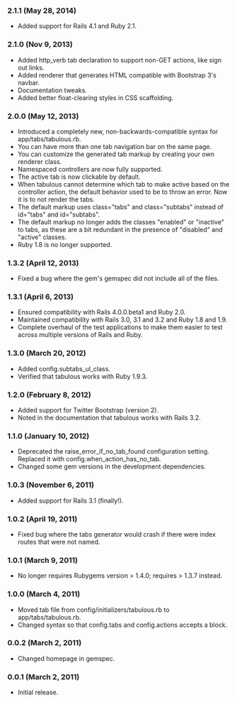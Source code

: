 ### 2.1.1 (May 28, 2014)
* Added support for Rails 4.1 and Ruby 2.1.

### 2.1.0 (Nov 9, 2013)
* Added http_verb tab declaration to support non-GET actions, like sign out links.
* Added renderer that generates HTML compatible with Bootstrap 3's navbar.
* Documentation tweaks.
* Added better float-clearing styles in CSS scaffolding.

### 2.0.0 (May 12, 2013)
* Introduced a completely new, non-backwards-compatible syntax for app/tabs/tabulous.rb.
* You can have more than one tab navigation bar on the same page.
* You can customize the generated tab markup by creating your own renderer class.
* Namespaced controllers are now fully supported.
* The active tab is now clickable by default.
* When tabulous cannot determine which tab to make active based on the controller action, the
  default behavior used to be to throw an error.  Now it is to not render the tabs.
* The default markup uses class="tabs" and class="subtabs" instead of id="tabs" and id="subtabs".
* The default markup no longer adds the classes "enabled" or "inactive" to tabs, as these are a bit
  redundant in the presence of "disabled" and "active" classes.
* Ruby 1.8 is no longer supported.

### 1.3.2 (April 12, 2013)
* Fixed a bug where the gem's gemspec did not include all of the files.

### 1.3.1 (April 6, 2013)
* Ensured compatibility with Rails 4.0.0.beta1 and Ruby 2.0.
* Maintained compatibility with Rails 3.0, 3.1 and 3.2 and Ruby 1.8 and 1.9.
* Complete overhaul of the test applications to make them easier to test across multiple versions of
  Rails and Ruby.

### 1.3.0 (March 20, 2012)
* Added config.subtabs_ul_class.
* Verified that tabulous works with Ruby 1.9.3.

### 1.2.0 (February 8, 2012)
* Added support for Twitter Bootstrap (version 2).
* Noted in the documentation that tabulous works with Rails 3.2.

### 1.1.0 (January 10, 2012)
* Deprecated the raise_error_if_no_tab_found configuration setting.  Replaced it with
  config.when_action_has_no_tab.
* Changed some gem versions in the development dependencies.

### 1.0.3 (November 6, 2011)
* Added support for Rails 3.1 (finally!).

### 1.0.2 (April 19, 2011)
* Fixed bug where the tabs generator would crash if there were index routes that were not named.

### 1.0.1 (March 9, 2011)
* No longer requires Rubygems version > 1.4.0; requires > 1.3.7 instead.

### 1.0.0 (March 4, 2011)
* Moved tab file from config/initializers/tabulous.rb to app/tabs/tabulous.rb.
* Changed syntax so that config.tabs and config.actions accepts a block.

### 0.0.2 (March 2, 2011)
* Changed homepage in gemspec.

### 0.0.1 (March 2, 2011)
* Initial release.

